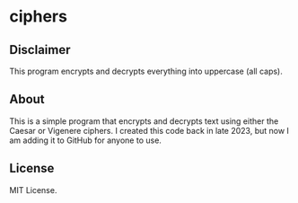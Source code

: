 # ciphers

## Disclaimer

This program encrypts and decrypts everything into uppercase (all caps).

## About

This is a simple program that encrypts and decrypts text using either the Caesar or Vigenere ciphers.
I created this code back in late 2023, but now I am adding it to GitHub for anyone to use.

## License

MIT License.
